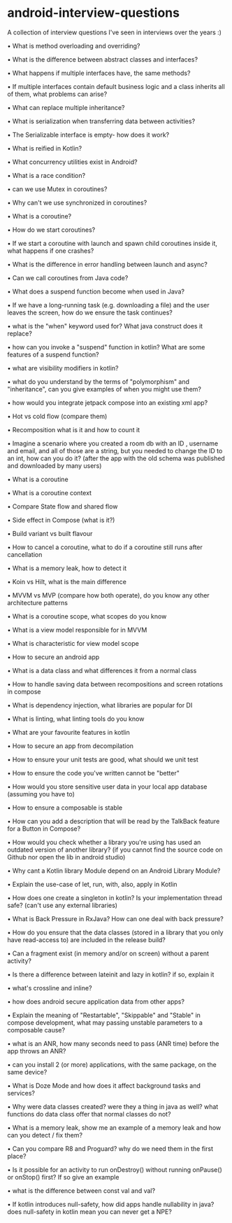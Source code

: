 # android-interview-questions
A collection of interview questions I've seen in interviews over the years :)

• What is method overloading and overriding?

• What is the difference between abstract classes and interfaces?

• What happens if multiple interfaces have, the same methods?

• If multiple interfaces contain default business logic and a class inherits all of them, what problems can arise?

• What can replace multiple inheritance?

• What is serialization when transferring data between activities?

• The Serializable interface is empty- how does it work?

• What is reified in Kotlin?

• What concurrency utilities exist in Android?

• What is a race condition?

• can we use Mutex in coroutines?

• Why can't we use synchronized in coroutines?

• What is a coroutine?

• How do we start coroutines?

• If we start a coroutine with launch and spawn child coroutines inside it, what happens if one crashes?

• What is the difference in error handling between launch and async?

• Can we call coroutines from Java code?

• What does a suspend function become when used in Java?

• If we have a long-running task (e.g. downloading a file) and the user leaves the screen, how do we ensure the task
continues?

• what is the "when" keyword used for? What java construct does it replace?

• how can you invoke a "suspend" function in kotlin? What are some features of a suspend function?

• what are visibility modifiers in kotlin?

• what do you understand by the terms of "polymorphism" and "inheritance", can you give examples of when you might use them?

• how would you integrate jetpack compose into an existing xml app?

• Hot vs cold flow (compare them)

• Recomposition what is it and how to count it

• Imagine a scenario where you created a room db with an ID , username and email, and all of those are a string, but you needed to change the ID to an int, how can you do it? (after the app with the old schema was published and downloaded by many users)

• What is a coroutine

• What is a coroutine context

• Compare State flow and shared flow

• Side effect in Compose (what is it?)

• Build variant vs built flavour

• How to cancel a coroutine, what to do if a coroutine still runs after cancellation

• What is a memory leak, how to detect it

• Koin vs Hilt, what is the main difference

• MVVM vs MVP (compare how both operate), do you know any other architecture patterns

• What is a coroutine scope, what scopes do you know

• What is a view model responsible for in MVVM

• What is characteristic for view model scope

• How to secure an android app

• What is a data class and what differences it from a normal class

• How to handle saving data between recompositions and screen rotations in compose

• What is dependency injection, what libraries are popular for DI

• What is linting, what linting tools do you know

• What are your favourite features in kotlin

• How to secure an app from decompilation

• How to ensure your unit tests are good, what should we unit test

• How to ensure the code you've written cannot be "better"

• How would you store sensitive user data in your local app database (assuming you have to)

• How to ensure a composable is stable

• How can you add a description that will be read by the TalkBack feature for a Button in Compose?

• How would you check whether a library you're using has used an outdated version of another library? (if you cannot find the source code on Github nor open the lib in android studio)

• Why cant a Kotlin library Module depend on an Android Library Module?

• Explain the use-case of let, run, with, also, apply in Kotlin

• How does one create a singleton in kotlin? Is your implementation thread safe? (can't use any external libraries)

• What is Back Pressure in RxJava? How can one deal with back pressure?

• How do you ensure that the data classes (stored in a library that you only have read-access to) are included in the release build?

• Can a fragment exist (in memory and/or on screen) without a parent activity? 

• Is there a difference between lateinit and lazy in kotlin? if so, explain it

• what's crossline and inline?

• how does android secure application data from other apps?

• Explain the meaning of "Restartable", "Skippable" and "Stable" in compose development, what may passing unstable parameters to a composable cause?

• what is an ANR, how many seconds need to pass (ANR time) before the app throws an ANR?

• can you install 2 (or more) applications, with the same package, on the same device?

• What is Doze Mode and how does it affect background tasks and services?

• Why were data classes created? were they a thing in java as well? what functions do data class offer that normal classes do not?

• What is a memory leak, show me an example of a memory leak and how can you detect / fix them?

• Can you compare R8 and Proguard? why do we need them in the first place?

• Is it possible for an activity to run onDestroy() without running onPause() or onStop() first? If so give an example

• what is the difference between const val and val?

• If kotlin introduces null-safety, how did apps handle nullability in java? does null-safety in kotlin mean you can never get a NPE?

